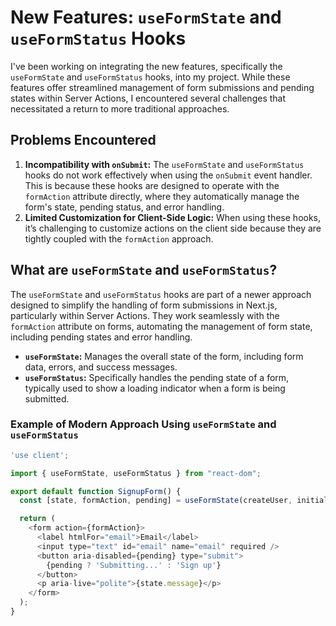 # New Features: `useFormState` and `useFormStatus` Hooks

I've been working on integrating the new features, specifically the `useFormState` and `useFormStatus` hooks, into my project. While these features offer streamlined management of form submissions and pending states within Server Actions, I encountered several challenges that necessitated a return to more traditional approaches.

## Problems Encountered
1. **Incompatibility with `onSubmit`:** The `useFormState` and `useFormStatus` hooks do not work effectively when using the `onSubmit` event handler. This is because these hooks are designed to operate with the `formAction` attribute directly, where they automatically manage the form's state, pending status, and error handling.
2. **Limited Customization for Client-Side Logic:** When using these hooks, it’s challenging to customize actions on the client side because they are tightly coupled with the `formAction` approach.

## What are `useFormState` and `useFormStatus`?
The `useFormState` and `useFormStatus` hooks are part of a newer approach designed to simplify the handling of form submissions in Next.js, particularly within Server Actions. They work seamlessly with the `formAction` attribute on forms, automating the management of form state, including pending states and error handling.

- **`useFormState`:** Manages the overall state of the form, including form data, errors, and success messages.
- **`useFormStatus`:** Specifically handles the pending state of a form, typically used to show a loading indicator when a form is being submitted.

### Example of Modern Approach Using `useFormState` and `useFormStatus`
```javascript
'use client';

import { useFormState, useFormStatus } from "react-dom";

export default function SignupForm() {
  const [state, formAction, pending] = useFormState(createUser, initialState);

  return (
    <form action={formAction}>
      <label htmlFor="email">Email</label>
      <input type="text" id="email" name="email" required />
      <button aria-disabled={pending} type="submit">
        {pending ? 'Submitting...' : 'Sign up'}
      </button>
      <p aria-live="polite">{state.message}</p>
    </form>
  );
}
```
